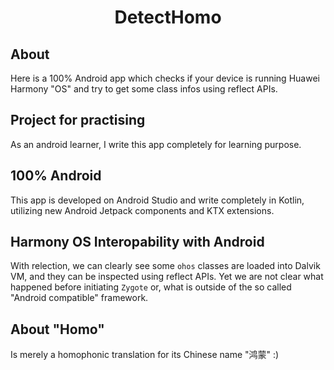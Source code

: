 <h1 align='center'>DetectHomo</h1>

## About

Here is a 100% Android app which checks if your device is running Huawei Harmony "OS" and try to get some class infos using reflect APIs.

## Project for practising

As an android learner, I write this app completely for learning purpose. 

## 100% Android

This app is developed on Android Studio and write completely in Kotlin, utilizing new Android Jetpack components and KTX extensions.

## Harmony OS Interopability with Android

With relection, we can clearly see some `ohos` classes are loaded into Dalvik VM, and they can be inspected using reflect APIs. Yet we are not clear what happened before initiating `Zygote` or, what is outside of the so called "Android compatible" framework.

## About "Homo"

Is merely a homophonic translation for its Chinese name "鸿蒙" :)
